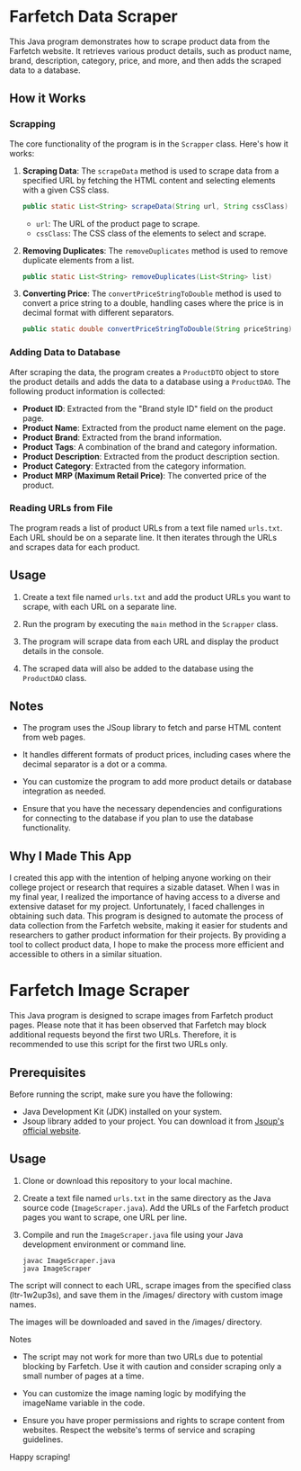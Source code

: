 
# Farfetch Data Scraper

This Java program demonstrates how to scrape product data from the Farfetch website. It retrieves various product details, such as product name, brand, description, category, price, and more, and then adds the scraped data to a database.

## How it Works

### Scrapping

The core functionality of the program is in the `Scrapper` class. Here's how it works:

1. **Scraping Data**: The `scrapeData` method is used to scrape data from a specified URL by fetching the HTML content and selecting elements with a given CSS class.

   ```java
   public static List<String> scrapeData(String url, String cssClass)
   ```

   - `url`: The URL of the product page to scrape.
   - `cssClass`: The CSS class of the elements to select and scrape.

2. **Removing Duplicates**: The `removeDuplicates` method is used to remove duplicate elements from a list.

   ```java
   public static List<String> removeDuplicates(List<String> list)
   ```

3. **Converting Price**: The `convertPriceStringToDouble` method is used to convert a price string to a double, handling cases where the price is in decimal format with different separators.

   ```java
   public static double convertPriceStringToDouble(String priceString)
   ```

### Adding Data to Database

After scraping the data, the program creates a `ProductDTO` object to store the product details and adds the data to a database using a `ProductDAO`. The following product information is collected:

- **Product ID**: Extracted from the "Brand style ID" field on the product page.
- **Product Name**: Extracted from the product name element on the page.
- **Product Brand**: Extracted from the brand information.
- **Product Tags**: A combination of the brand and category information.
- **Product Description**: Extracted from the product description section.
- **Product Category**: Extracted from the category information.
- **Product MRP (Maximum Retail Price)**: The converted price of the product.

### Reading URLs from File

The program reads a list of product URLs from a text file named `urls.txt`. Each URL should be on a separate line. It then iterates through the URLs and scrapes data for each product.


## Usage

1. Create a text file named `urls.txt` and add the product URLs you want to scrape, with each URL on a separate line.

2. Run the program by executing the `main` method in the `Scrapper` class.

3. The program will scrape data from each URL and display the product details in the console.

4. The scraped data will also be added to the database using the `ProductDAO` class.

## Notes

- The program uses the JSoup library to fetch and parse HTML content from web pages.

- It handles different formats of product prices, including cases where the decimal separator is a dot or a comma.

- You can customize the program to add more product details or database integration as needed.

- Ensure that you have the necessary dependencies and configurations for connecting to the database if you plan to use the database functionality.

## Why I Made This App

I created this app with the intention of helping anyone working on their college project or research that requires a sizable dataset. When I was in my final year, I realized the importance of having access to a diverse and extensive dataset for my project. Unfortunately, I faced challenges in obtaining such data. This program is designed to automate the process of data collection from the Farfetch website, making it easier for students and researchers to gather product information for their projects. By providing a tool to collect product data, I hope to make the process more efficient and accessible to others in a similar situation.

# Farfetch Image Scraper

This Java program is designed to scrape images from Farfetch product pages. Please note that it has been observed that Farfetch may block additional requests beyond the first two URLs. Therefore, it is recommended to use this script for the first two URLs only.

## Prerequisites

Before running the script, make sure you have the following:

- Java Development Kit (JDK) installed on your system.
- Jsoup library added to your project. You can download it from [Jsoup's official website](https://jsoup.org/download).

## Usage

1. Clone or download this repository to your local machine.

2. Create a text file named `urls.txt` in the same directory as the Java source code (`ImageScraper.java`). Add the URLs of the Farfetch product pages you want to scrape, one URL per line.

3. Compile and run the `ImageScraper.java` file using your Java development environment or command line.

   ```shell
   javac ImageScraper.java
   java ImageScraper
   ```
The script will connect to each URL, scrape images from the specified class (ltr-1w2up3s), and save them in the /images/ directory with custom image names.

The images will be downloaded and saved in the /images/ directory.

Notes
- The script may not work for more than two URLs due to potential blocking by Farfetch. Use it with caution and consider scraping only a small number of pages at a time.

- You can customize the image naming logic by modifying the imageName variable in the code.

- Ensure you have proper permissions and rights to scrape content from websites. Respect the website's terms of service and scraping guidelines.

Happy scraping!
